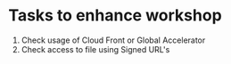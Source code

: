 # Tasks to enhance workshop

1. Check usage of Cloud Front or Global Accelerator
1. Check access to file using Signed URL's
